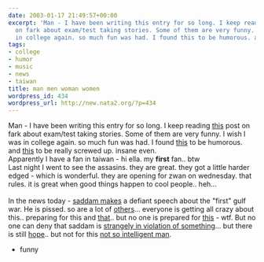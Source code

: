 ```yaml
---
date: 2003-01-17 21:49:57+00:00
excerpt: 'Man - I have been writing this entry for so long. I keep reading this post
  on fark about exam/test taking stories. Some of them are very funny. I wish I was
  in college again. so much fun was had. I found this to be humorous. and '
tags:
- college
- humor
- music
- news
- taiwan
title: man men woman women
wordpress_id: 434
wordpress_url: http://new.nata2.org/?p=434
---
```


Man - I have been writing this entry for so long. I keep reading <a href="http://forums.fark.com/cgi/fark/comments.pl?IDLink=409865">this</a> post on fark about exam/test taking stories. Some of them are very funny. I wish I was in college again. so much fun was had. I found <a href="http://llama.cubio.fi/lesson.txt">this</a> to be humorous. and <a href="http://www.uq.edu.au/education/extra/all.html">this</a> to be really screwed up. insane even.<br/>Apparently I have a fan in taiwan - hi ella. my <b>first</b> fan.. btw<br/>Last night I went to see the assasins. they are great. they got a little harder edged - which is wonderful. they are opening for zwan on wednesday. that rules. it is great when good things happen to cool people.. heh...<br/><br/>In the news today - <a href="http://www.sky.com/skynews/article/0,,30200-1076778,00.html">saddam makes</a> a defiant speech about the "first" gulf war. He is pissed. so are a lot of <a href="http://www.haaretz.com/hasen/pages/ShArt.jhtml?itemNo=253359&contrassID=1&subContrassID=0&sbSubContrassID=0">others</a>... everyone is getting all crazy about this.. preparing for this and <a href="http://www.washtimes.com/national/20030117-907642.htm">that</a>.. but no one is prepared for <a href="http://www.thesun.co.uk/article/0,,2003021955,00.html">this</a> - wtf. But no one can deny that saddam is <a href="http://www.washingtonpost.com/wp-dyn/articles/A6081-2003Jan17.html">strangely in violation of something</a>... but there is still <a href="http://story.news.yahoo.com/news?tmpl=story2&cid=597&e=18&u=/nm/20030117/tv_nm/television_simpsons_dc">hope</a>.. but not for this <a href="http://www.iol.co.za/index.php?art_id=vn20030117055428478C700783">not so intelligent man</a>.

 - funny